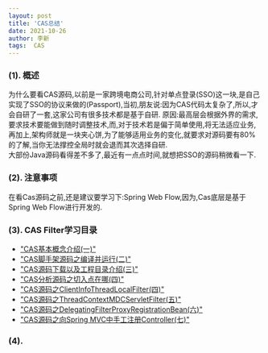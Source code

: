 ```yaml
---
layout: post
title: 'CAS总结' 
date: 2021-10-26
author: 李新
tags:  CAS
---
```


### (1). 概述
为什么要看CAS源码,以前是一家跨境电商公司,针对单点登录(SSO)这一块,是自己实现了SSO的协议来做的(Passport),当初,朋友说:因为CAS代码太复杂了,所以,才会自研了一套,这家公司有很多技术都是基于自研.
原因:最高层会根据外界的需求,要求技术要能做到随时调整技术,而,对于技术若是偏于简单使用,将无法适应业务,再加上,架构师就是一块夹心饼,为了能够适用业务的变化,就要求对源码要有80%的了解,当你无法撑控全局时就会退而其次选择自研.    
大部份Java源码看得差不多了,最近有一点点时间,就想把SSO的源码稍微看一下.   

### (2). 注意事项
在看Cas源码之前,还是建议要学习下:Spring Web Flow,因为,Cas底层是基于Spring Web Flow进行开发的.

### (3). CAS Filter学习目录
+ ["CAS基本概念介绍(一)"](/2021/10/26/Cas-Concept.html)     
+ ["CAS脚手架源码之编译并运行(二)"](/2021/10/26/Cas-Source-Compile-Run.html)   
+ ["CAS源码下载以及工程目录介绍(三)"](/2021/10/26/Cas-Source-Concept.html)   
+ ["CAS分析源码之切入点在哪(四)"](/2021/10/26/Cas-Source-Main.html)   
+ ["CAS源码之ClientInfoThreadLocalFilter(四)"](/2021/10/26/Cas-Source-ClientInfoThreadLocalFilter.html)    
+ ["CAS源码之ThreadContextMDCServletFilter(五)"](/2021/10/26/Cas-Source-ThreadContextMDCServletFilter.html)    
+ ["CAS源码之DelegatingFilterProxyRegistrationBean(六)"](/2021/10/26/Cas-Source-DelegatingFilterProxyRegistrationBean.html)   
+ ["CAS源码之向Spring MVC中手工注册Controller(七)"](/2021/10/26/Cas-Source-Register-Controller.html)   

### (4). 